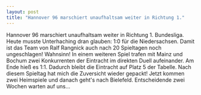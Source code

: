 ```yaml
---
layout: post
title: "Hannover 96 marschiert unaufhaltsam weiter in Richtung 1."
---
```


Hannover 96 marschiert unaufhaltsam weiter in Richtung 1. Bundesliga. Heute musste Unterhaching dran glauben: 1:0 für die Niedersachsen. Damit ist das Team von Ralf Rangnick auch nach 20 Spieltagen noch ungeschlagen! Wahnsinn! In einem weiteren Spiel trafen mit Mainz und Bochum zwei Konkurrenten der Eintracht im direkten Duell aufeinander. Am Ende hieß es 1:1. Dadurch bleibt die Eintracht auf Platz 5 der Tabelle. Nach diesem Spieltag hat mich die Zuversicht wieder gepackt! Jetzt kommen zwei Heimspiele und danach geht's nach Bielefeld. Entscheidende zwei Wochen warten auf uns...
